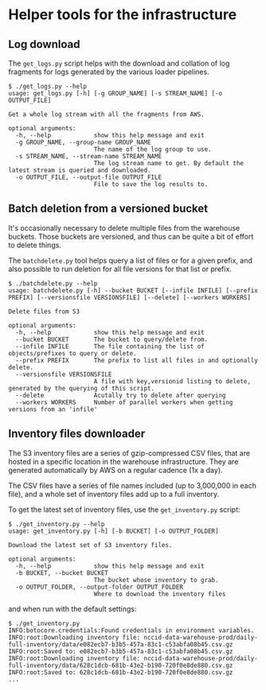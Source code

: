 # Helper tools for the infrastructure

## Log download

The `get_logs.py` script helps with the download and collation of log fragments
for logs generated by the various loader pipelines.

```shell
$ ./get_logs.py --help
usage: get_logs.py [-h] [-g GROUP_NAME] [-s STREAM_NAME] [-o OUTPUT_FILE]

Get a whole log stream with all the fragments from AWS.

optional arguments:
  -h, --help            show this help message and exit
  -g GROUP_NAME, --group-name GROUP_NAME
                        The name of the log group to use.
  -s STREAM_NAME, --stream-name STREAM_NAME
                        The log stream name to get. By default the latest stream is queried and downloaded.
  -o OUTPUT_FILE, --output-file OUTPUT_FILE
                        File to save the log results to.
```

## Batch deletion from a versioned bucket

It's occasionally necessary to delete multiple files from the warehouse buckets.
Those buckets are versioned, and thus can be quite a bit of effort to delete things.

The `batchdelete.py` tool helps query a list of files or for a given prefix, and also
possible to run deletion for all file versions for that list or prefix.

```shell
$ ./batchdelete.py --help
usage: batchdelete.py [-h] --bucket BUCKET [--infile INFILE] [--prefix PREFIX] [--versionsfile VERSIONSFILE] [--delete] [--workers WORKERS]

Delete files from S3

optional arguments:
  -h, --help            show this help message and exit
  --bucket BUCKET       The bucket to query/delete from.
  --infile INFILE       The file containing the list of objects/prefixes to query or delete.
  --prefix PREFIX       The prefix to list all files in and optionally delete.
  --versionsfile VERSIONSFILE
                        A file with key,versionid listing to delete, generated by the querying of this script.
  --delete              Acutally try to delete after querying
  --workers WORKERS     Number of parallel workers when getting versions from an 'infile'
```

## Inventory files downloader

The S3 inventory files are a series of gzip-compressed CSV files, that
are hosted in a specific location in the warehouse infrastructure.
They are generated automatically by AWS on a regular cadence (1x a day).

The CSV files have a series of file names included (up to 3,000,000 in each
file), and a whole set of inventory files add up to a full inventory.

To get the latest set of inventory files, use the `get_inventory.py` script:

```shell
$ ./get_inventory.py --help
usage: get_inventory.py [-h] [-b BUCKET] [-o OUTPUT_FOLDER]

Download the latest set of S3 inventory files.

optional arguments:
  -h, --help            show this help message and exit
  -b BUCKET, --bucket BUCKET
                        The bucket whose inventory to grab.
  -o OUTPUT_FOLDER, --output-folder OUTPUT_FOLDER
                        Where to download the inventory files
```

and when run with the default settings:

```shell
$ ./get_inventory.py
INFO:botocore.credentials:Found credentials in environment variables.
INFO:root:Downloading inventory file: nccid-data-warehouse-prod/daily-full-inventory/data/e082ecb7-b3b5-457a-83c1-c53abfa08b45.csv.gz
INFO:root:Saved to: e082ecb7-b3b5-457a-83c1-c53abfa08b45.csv.gz
INFO:root:Downloading inventory file: nccid-data-warehouse-prod/daily-full-inventory/data/628c1dcb-681b-43e2-b190-720f0e8de880.csv.gz
INFO:root:Saved to: 628c1dcb-681b-43e2-b190-720f0e8de880.csv.gz
...
```
